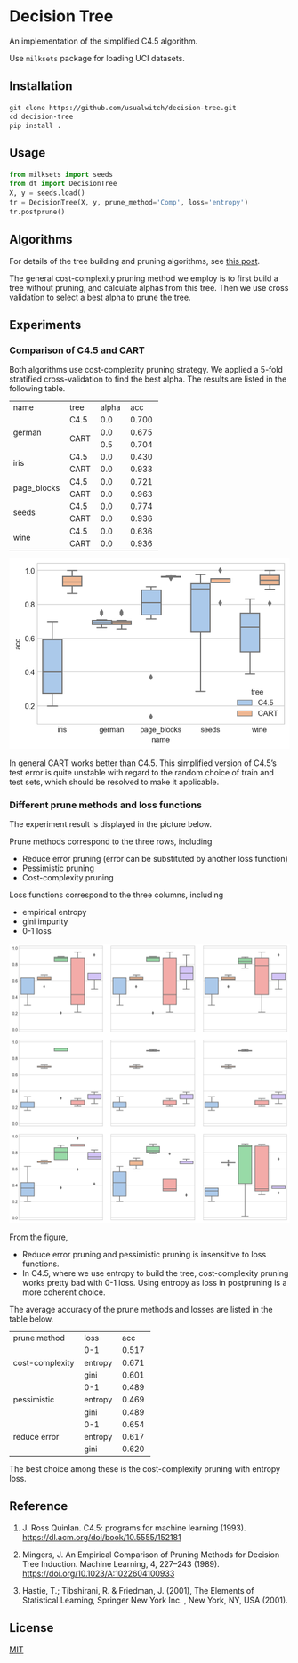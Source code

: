 # Decision Tree

An implementation of the simplified C4.5 algorithm.

Use `milksets` package for loading UCI datasets.

## Installation

```
git clone https://github.com/usualwitch/decision-tree.git
cd decision-tree
pip install .
```

## Usage

```python
from milksets import seeds
from dt import DecisionTree
X, y = seeds.load()
tr = DecisionTree(X, y, prune_method='Comp', loss='entropy')
tr.postprune()
```

## Algorithms

For details of the tree building and pruning algorithms, see [this post](https://blog.usualwitch.now.sh/posts/decision-tree/).

The general cost-complexity pruning method we employ is to first build a tree without pruning, and calculate alphas from this tree. Then we use cross validation to select a best alpha to prune the tree.

## Experiments

### Comparison of C4.5 and CART

Both algorithms use cost-complexity pruning strategy. We applied a 5-fold stratified cross-validation to find the best alpha. The results are listed in the following table.

<table>
 <tr>
  <td>name&nbsp;</td>
  <td>tree&nbsp;</td>
  <td>alpha&nbsp;</td>
  <td>acc&nbsp;</td>
 </tr>
 <tr>
  <td rowspan="3">german&nbsp;</td>
  <td>C4.5&nbsp;</td>
  <td>0.0&nbsp;</td>
  <td>0.700&nbsp;</td>
 </tr>
 <tr>
  <td rowspan="2">CART&nbsp;</td>
  <td>0.0&nbsp;</td>
  <td>0.675&nbsp;</td>
 </tr>
 <tr>
  <td>0.5&nbsp;</td>
  <td>0.704&nbsp;</td>
 </tr>
 <tr>
  <td rowspan="2">iris&nbsp;</td>
  <td>C4.5&nbsp;</td>
  <td>0.0&nbsp;</td>
  <td>0.430&nbsp;</td>
 </tr>
 <tr>
  <td>CART&nbsp;</td>
  <td>0.0&nbsp;</td>
  <td>0.933&nbsp;</td>
 </tr>
 <tr>
  <td rowspan="2">page_blocks&nbsp;</td>
  <td>C4.5&nbsp;</td>
  <td>0.0&nbsp;</td>
  <td>0.721&nbsp;</td>
 </tr>
 <tr>
  <td>CART&nbsp;</td>
  <td>0.0&nbsp;</td>
  <td>0.963&nbsp;</td>
 </tr>
  <tr>
  <td rowspan="2">seeds&nbsp;</td>
  <td>C4.5&nbsp;</td>
  <td>0.0&nbsp;</td>
  <td>0.774&nbsp;</td>
 </tr>
 <tr>
  <td>CART&nbsp;</td>
  <td>0.0&nbsp;</td>
  <td>0.936&nbsp;</td>
 </tr>
  <tr>
  <td rowspan="2">wine&nbsp;</td>
  <td>C4.5&nbsp;</td>
  <td>0.0&nbsp;</td>
  <td>0.636&nbsp;</td>
 </tr>
 <tr>
  <td>CART&nbsp;</td>
  <td>0.0&nbsp;</td>
  <td>0.936&nbsp;</td>
 </tr>
</table>

![](imgs/cc.png)

In general CART works better than C4.5. This simplified version of C4.5’s test error is quite unstable with regard to the random choice of train and test sets, which should be resolved to make it applicable.

### Different prune methods and loss functions

The experiment result is displayed in the picture below.

Prune methods correspond to the three rows, including

+ Reduce error pruning (error can be substituted by another loss function)
+ Pessimistic pruning
+ Cost-complexity pruning

Loss functions correspond to the three columns, including

+ empirical entropy
+ gini impurity
+ 0-1 loss

![](imgs/pl.png)

From the figure,

+ Reduce error pruning and pessimistic pruning is insensitive to loss functions.
+ In C4.5, where we use entropy to build the tree, cost-complexity pruning works pretty bad with 0-1 loss. Using entropy as loss in postpruning is a more coherent choice.

The average accuracy of the prune methods and losses are listed in the table below.

<table>
 <tr>
  <td>prune method&nbsp;</td>
  <td>loss&nbsp;</td>
  <td>acc&nbsp;</td>
 </tr>
 <tr>
  <td rowspan="3">cost-complexity&nbsp;</td>
  <td>0-1&nbsp;</td>
  <td>0.517&nbsp;</td>
 </tr>
 <tr>
  <td>entropy&nbsp;</td>
  <td>0.671&nbsp;</td>
 </tr>
 <tr>
  <td>gini&nbsp;</td>
  <td>0.601&nbsp;</td>
 </tr>
 <tr>
  <td rowspan="3">pessimistic&nbsp;</td>
  <td>0-1&nbsp;</td>
  <td>0.489&nbsp;</td>
 </tr>
 <tr>
  <td>entropy&nbsp;</td>
  <td>0.469&nbsp;</td>
 </tr>
 <tr>
  <td>gini&nbsp;</td>
  <td>0.489&nbsp;</td>
 </tr>
 <tr>
  <td rowspan="3">reduce error&nbsp;</td>
  <td>0-1&nbsp;</td>
  <td>0.654&nbsp;</td>
 </tr>
  <tr>
  <td>entropy&nbsp;</td>
  <td>0.617&nbsp;</td>
 </tr>
 <tr>
  <td>gini&nbsp;</td>
  <td>0.620&nbsp;</td>
 </tr>
</table>
The best choice among these is the cost-complexity pruning with entropy loss.

## Reference

1. J. Ross Quinlan. C4.5: programs for machine learning (1993).
   https://dl.acm.org/doi/book/10.5555/152181

2. Mingers, J. An Empirical Comparison of Pruning Methods for Decision Tree Induction. Machine Learning, 4, 227–243 (1989).
   https://doi.org/10.1023/A:1022604100933

3. Hastie, T.; Tibshirani, R. & Friedman, J. (2001), The Elements of Statistical Learning, Springer New York Inc. , New York, NY, USA (2001).

## License

[MIT](https://choosealicense.com/licenses/mit/)

